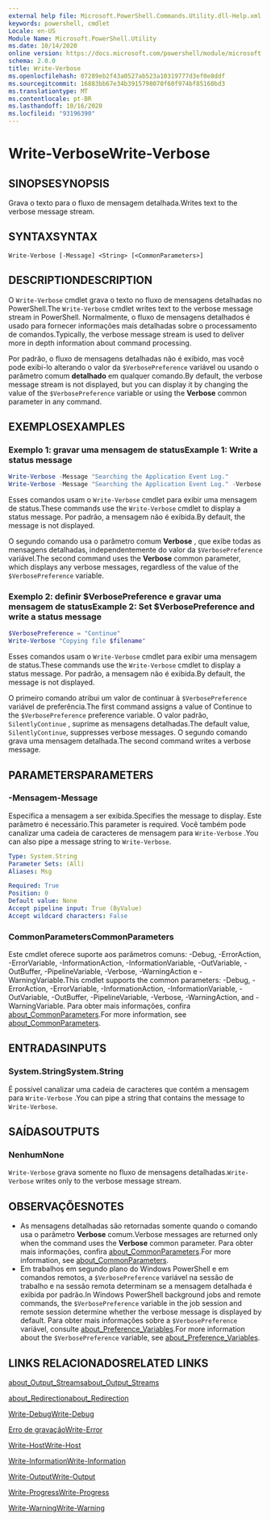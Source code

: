 ```yaml
---
external help file: Microsoft.PowerShell.Commands.Utility.dll-Help.xml
keywords: powershell, cmdlet
Locale: en-US
Module Name: Microsoft.PowerShell.Utility
ms.date: 10/14/2020
online version: https://docs.microsoft.com/powershell/module/microsoft.powershell.utility/write-verbose?view=powershell-6&WT.mc_id=ps-gethelp
schema: 2.0.0
title: Write-Verbose
ms.openlocfilehash: 07289eb2f43a0527ab523a10319777d3ef0e8ddf
ms.sourcegitcommit: 16883bb67e34b3915798070f60f974bf85160bd3
ms.translationtype: MT
ms.contentlocale: pt-BR
ms.lasthandoff: 10/16/2020
ms.locfileid: "93196390"
---
```

# <span data-ttu-id="e1d76-103">Write-Verbose</span><span class="sxs-lookup"><span data-stu-id="e1d76-103">Write-Verbose</span></span>

## <span data-ttu-id="e1d76-104">SINOPSE</span><span class="sxs-lookup"><span data-stu-id="e1d76-104">SYNOPSIS</span></span>
<span data-ttu-id="e1d76-105">Grava o texto para o fluxo de mensagem detalhada.</span><span class="sxs-lookup"><span data-stu-id="e1d76-105">Writes text to the verbose message stream.</span></span>

## <span data-ttu-id="e1d76-106">SYNTAX</span><span class="sxs-lookup"><span data-stu-id="e1d76-106">SYNTAX</span></span>

```
Write-Verbose [-Message] <String> [<CommonParameters>]
```

## <span data-ttu-id="e1d76-107">DESCRIPTION</span><span class="sxs-lookup"><span data-stu-id="e1d76-107">DESCRIPTION</span></span>

<span data-ttu-id="e1d76-108">O `Write-Verbose` cmdlet grava o texto no fluxo de mensagens detalhadas no PowerShell.</span><span class="sxs-lookup"><span data-stu-id="e1d76-108">The `Write-Verbose` cmdlet writes text to the verbose message stream in PowerShell.</span></span> <span data-ttu-id="e1d76-109">Normalmente, o fluxo de mensagens detalhados é usado para fornecer informações mais detalhadas sobre o processamento de comandos.</span><span class="sxs-lookup"><span data-stu-id="e1d76-109">Typically, the verbose message stream is used to deliver more in depth information about command processing.</span></span>

<span data-ttu-id="e1d76-110">Por padrão, o fluxo de mensagens detalhadas não é exibido, mas você pode exibi-lo alterando o valor da `$VerbosePreference` variável ou usando o parâmetro comum **detalhado** em qualquer comando.</span><span class="sxs-lookup"><span data-stu-id="e1d76-110">By default, the verbose message stream is not displayed, but you can display it by changing the value of the `$VerbosePreference` variable or using the **Verbose** common parameter in any command.</span></span>

## <span data-ttu-id="e1d76-111">EXEMPLOS</span><span class="sxs-lookup"><span data-stu-id="e1d76-111">EXAMPLES</span></span>

### <span data-ttu-id="e1d76-112">Exemplo 1: gravar uma mensagem de status</span><span class="sxs-lookup"><span data-stu-id="e1d76-112">Example 1: Write a status message</span></span>

```powershell
Write-Verbose -Message "Searching the Application Event Log."
Write-Verbose -Message "Searching the Application Event Log." -Verbose
```

<span data-ttu-id="e1d76-113">Esses comandos usam o `Write-Verbose` cmdlet para exibir uma mensagem de status.</span><span class="sxs-lookup"><span data-stu-id="e1d76-113">These commands use the `Write-Verbose` cmdlet to display a status message.</span></span> <span data-ttu-id="e1d76-114">Por padrão, a mensagem não é exibida.</span><span class="sxs-lookup"><span data-stu-id="e1d76-114">By default, the message is not displayed.</span></span>

<span data-ttu-id="e1d76-115">O segundo comando usa o parâmetro comum **Verbose** , que exibe todas as mensagens detalhadas, independentemente do valor da `$VerbosePreference` variável.</span><span class="sxs-lookup"><span data-stu-id="e1d76-115">The second command uses the **Verbose** common parameter, which displays any verbose messages, regardless of the value of the `$VerbosePreference` variable.</span></span>

### <span data-ttu-id="e1d76-116">Exemplo 2: definir $VerbosePreference e gravar uma mensagem de status</span><span class="sxs-lookup"><span data-stu-id="e1d76-116">Example 2: Set $VerbosePreference and write a status message</span></span>

```powershell
$VerbosePreference = "Continue"
Write-Verbose "Copying file $filename"
```

<span data-ttu-id="e1d76-117">Esses comandos usam o `Write-Verbose` cmdlet para exibir uma mensagem de status.</span><span class="sxs-lookup"><span data-stu-id="e1d76-117">These commands use the `Write-Verbose` cmdlet to display a status message.</span></span> <span data-ttu-id="e1d76-118">Por padrão, a mensagem não é exibida.</span><span class="sxs-lookup"><span data-stu-id="e1d76-118">By default, the message is not displayed.</span></span>

<span data-ttu-id="e1d76-119">O primeiro comando atribui um valor de continuar à `$VerbosePreference` variável de preferência.</span><span class="sxs-lookup"><span data-stu-id="e1d76-119">The first command assigns a value of Continue to the `$VerbosePreference` preference variable.</span></span> <span data-ttu-id="e1d76-120">O valor padrão, `SilentlyContinue` , suprime as mensagens detalhadas.</span><span class="sxs-lookup"><span data-stu-id="e1d76-120">The default value, `SilentlyContinue`, suppresses verbose messages.</span></span> <span data-ttu-id="e1d76-121">O segundo comando grava uma mensagem detalhada.</span><span class="sxs-lookup"><span data-stu-id="e1d76-121">The second command writes a verbose message.</span></span>

## <span data-ttu-id="e1d76-122">PARAMETERS</span><span class="sxs-lookup"><span data-stu-id="e1d76-122">PARAMETERS</span></span>

### <span data-ttu-id="e1d76-123">-Mensagem</span><span class="sxs-lookup"><span data-stu-id="e1d76-123">-Message</span></span>

<span data-ttu-id="e1d76-124">Especifica a mensagem a ser exibida.</span><span class="sxs-lookup"><span data-stu-id="e1d76-124">Specifies the message to display.</span></span> <span data-ttu-id="e1d76-125">Este parâmetro é necessário.</span><span class="sxs-lookup"><span data-stu-id="e1d76-125">This parameter is required.</span></span> <span data-ttu-id="e1d76-126">Você também pode canalizar uma cadeia de caracteres de mensagem para `Write-Verbose` .</span><span class="sxs-lookup"><span data-stu-id="e1d76-126">You can also pipe a message string to `Write-Verbose`.</span></span>

```yaml
Type: System.String
Parameter Sets: (All)
Aliases: Msg

Required: True
Position: 0
Default value: None
Accept pipeline input: True (ByValue)
Accept wildcard characters: False
```

### <span data-ttu-id="e1d76-127">CommonParameters</span><span class="sxs-lookup"><span data-stu-id="e1d76-127">CommonParameters</span></span>

<span data-ttu-id="e1d76-128">Este cmdlet oferece suporte aos parâmetros comuns: -Debug, -ErrorAction, -ErrorVariable, -InformationAction, -InformationVariable, -OutVariable, -OutBuffer, -PipelineVariable, -Verbose, -WarningAction e -WarningVariable.</span><span class="sxs-lookup"><span data-stu-id="e1d76-128">This cmdlet supports the common parameters: -Debug, -ErrorAction, -ErrorVariable, -InformationAction, -InformationVariable, -OutVariable, -OutBuffer, -PipelineVariable, -Verbose, -WarningAction, and -WarningVariable.</span></span> <span data-ttu-id="e1d76-129">Para obter mais informações, confira [about_CommonParameters](../Microsoft.PowerShell.Core/About/about_CommonParameters.md).</span><span class="sxs-lookup"><span data-stu-id="e1d76-129">For more information, see [about_CommonParameters](../Microsoft.PowerShell.Core/About/about_CommonParameters.md).</span></span>

## <span data-ttu-id="e1d76-130">ENTRADAS</span><span class="sxs-lookup"><span data-stu-id="e1d76-130">INPUTS</span></span>

### <span data-ttu-id="e1d76-131">System.String</span><span class="sxs-lookup"><span data-stu-id="e1d76-131">System.String</span></span>

<span data-ttu-id="e1d76-132">É possível canalizar uma cadeia de caracteres que contém a mensagem para `Write-Verbose` .</span><span class="sxs-lookup"><span data-stu-id="e1d76-132">You can pipe a string that contains the message to `Write-Verbose`.</span></span>

## <span data-ttu-id="e1d76-133">SAÍDAS</span><span class="sxs-lookup"><span data-stu-id="e1d76-133">OUTPUTS</span></span>

### <span data-ttu-id="e1d76-134">Nenhum</span><span class="sxs-lookup"><span data-stu-id="e1d76-134">None</span></span>

<span data-ttu-id="e1d76-135">`Write-Verbose` grava somente no fluxo de mensagens detalhadas.</span><span class="sxs-lookup"><span data-stu-id="e1d76-135">`Write-Verbose` writes only to the verbose message stream.</span></span>

## <span data-ttu-id="e1d76-136">OBSERVAÇÕES</span><span class="sxs-lookup"><span data-stu-id="e1d76-136">NOTES</span></span>

- <span data-ttu-id="e1d76-137">As mensagens detalhadas são retornadas somente quando o comando usa o parâmetro **Verbose** comum.</span><span class="sxs-lookup"><span data-stu-id="e1d76-137">Verbose messages are returned only when the command uses the **Verbose** common parameter.</span></span> <span data-ttu-id="e1d76-138">Para obter mais informações, confira [about_CommonParameters](https://go.microsoft.com/fwlink/?LinkID=113216).</span><span class="sxs-lookup"><span data-stu-id="e1d76-138">For more information, see [about_CommonParameters](https://go.microsoft.com/fwlink/?LinkID=113216).</span></span>
- <span data-ttu-id="e1d76-139">Em trabalhos em segundo plano do Windows PowerShell e em comandos remotos, a `$VerbosePreference` variável na sessão de trabalho e na sessão remota determinam se a mensagem detalhada é exibida por padrão.</span><span class="sxs-lookup"><span data-stu-id="e1d76-139">In Windows PowerShell background jobs and remote commands, the `$VerbosePreference` variable in the job session and remote session determine whether the verbose message is displayed by default.</span></span>
  <span data-ttu-id="e1d76-140">Para obter mais informações sobre a `$VerbosePreference` variável, consulte [about_Preference_Variables](../Microsoft.PowerShell.Core/About/about_Preference_Variables.md).</span><span class="sxs-lookup"><span data-stu-id="e1d76-140">For more information about the `$VerbosePreference` variable, see [about_Preference_Variables](../Microsoft.PowerShell.Core/About/about_Preference_Variables.md).</span></span>

## <span data-ttu-id="e1d76-141">LINKS RELACIONADOS</span><span class="sxs-lookup"><span data-stu-id="e1d76-141">RELATED LINKS</span></span>

[<span data-ttu-id="e1d76-142">about_Output_Streams</span><span class="sxs-lookup"><span data-stu-id="e1d76-142">about_Output_Streams</span></span>](../Microsoft.PowerShell.Core/About/about_Output_Streams.md)

[<span data-ttu-id="e1d76-143">about_Redirection</span><span class="sxs-lookup"><span data-stu-id="e1d76-143">about_Redirection</span></span>](../Microsoft.PowerShell.Core/About/about_Redirection.md)

[<span data-ttu-id="e1d76-144">Write-Debug</span><span class="sxs-lookup"><span data-stu-id="e1d76-144">Write-Debug</span></span>](Write-Debug.md)

[<span data-ttu-id="e1d76-145">Erro de gravação</span><span class="sxs-lookup"><span data-stu-id="e1d76-145">Write-Error</span></span>](Write-Error.md)

[<span data-ttu-id="e1d76-146">Write-Host</span><span class="sxs-lookup"><span data-stu-id="e1d76-146">Write-Host</span></span>](Write-Host.md)

[<span data-ttu-id="e1d76-147">Write-Information</span><span class="sxs-lookup"><span data-stu-id="e1d76-147">Write-Information</span></span>](Write-Information.md)

[<span data-ttu-id="e1d76-148">Write-Output</span><span class="sxs-lookup"><span data-stu-id="e1d76-148">Write-Output</span></span>](Write-Output.md)

[<span data-ttu-id="e1d76-149">Write-Progress</span><span class="sxs-lookup"><span data-stu-id="e1d76-149">Write-Progress</span></span>](Write-Progress.md)

[<span data-ttu-id="e1d76-150">Write-Warning</span><span class="sxs-lookup"><span data-stu-id="e1d76-150">Write-Warning</span></span>](Write-Warning.md)
